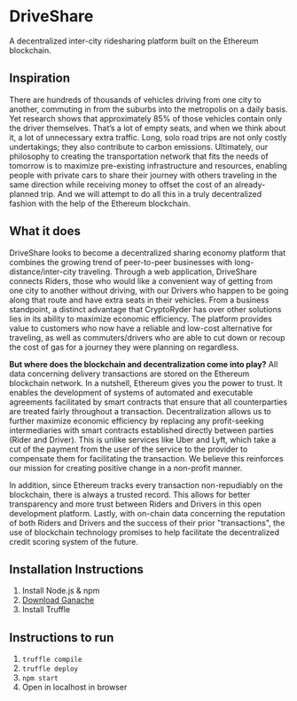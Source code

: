 # DriveShare
A decentralized inter-city ridesharing platform built on the Ethereum blockchain.


## Inspiration
There are hundreds of thousands of vehicles driving from one city to another, commuting in from the suburbs into the metropolis on a daily basis. Yet research shows that approximately 85% of those vehicles contain only the driver themselves. That’s a lot of empty seats, and when we think about it, a lot of unnecessary extra traffic. Long, solo road trips are not only costly undertakings; they also contribute to carbon emissions. Ultimately, our philosophy to creating the transportation network that fits the needs of tomorrow is to maximize pre-existing infrastructure and resources, enabling people with private cars to share their journey with others traveling in the same direction while receiving money to offset the cost of an already-planned trip. And we will attempt to do all this in a truly decentralized fashion with the help of the Ethereum blockchain.

## What it does
DriveShare looks to become a decentralized sharing economy platform that combines the growing trend of peer-to-peer businesses with long-distance/inter-city traveling. Through a web application, DriveShare connects Riders, those who would like a convenient way of getting from one city to another without driving, with our Drivers who happen to be going along that route and have extra seats in their vehicles. From a business standpoint, a distinct advantage that CryptoRyder has over other solutions lies in its ability to maximize economic efficiency. The platform provides value to customers who now have a reliable and low-cost alternative for traveling, as well as commuters/drivers who are able to cut down or recoup the cost of gas for a journey they were planning on regardless.

**But where does the blockchain and decentralization come into play?**
All data concerning delivery transactions are stored on the Ethereum blockchain network. In a nutshell, Ethereum gives you the power to trust. It enables the development of systems of automated and executable agreements facilitated by smart contracts that ensure that all counterparties are treated fairly throughout a transaction. Decentralization allows us to further maximize economic efficiency by replacing any profit-seeking intermediaries with smart contracts established directly between parties (Rider and Driver). This is unlike services like Uber and Lyft, which take a cut of the payment from the user of the service to the provider to compensate them for facilitating the transaction. We believe this reinforces our mission for creating positive change in a non-profit manner.

In addition, since Ethereum tracks every transaction non-repudiably on the blockchain, there is always a trusted record. This allows for better transparency and more trust between Riders and Drivers in this open development platform. Lastly, with on-chain data concerning the reputation of both Riders and Drivers and the success of their prior "transactions", the use of blockchain technology promises to help facilitate the decentralized credit scoring system of the future.

## Installation Instructions
1. Install Node.js & npm
2. [Download Ganache](http://truffleframework.com/ganache/)
3. Install Truffle

## Instructions to run
1. `truffle compile`
2. `truffle deploy`
3. `npm start`
4. Open in localhost in browser
